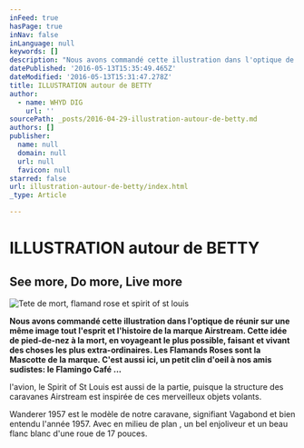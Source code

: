 ```yaml
---
inFeed: true
hasPage: true
inNav: false
inLanguage: null
keywords: []
description: "Nous avons commandé cette illustration dans l'optique de réunir sur une même image tout l'esprit et l'histoire de la marque Airstream. Cette idée de pied-de-nez à la mort, en voyageant le plus possible, faisant et vivant des choses les plus extra-ordinaires. Les Flamands Roses sont la Mascotte de la marque. C'est aussi ici, un petit clin d'oeil à nos amis sudistes: le Flamingo Café ..."
datePublished: '2016-05-13T15:35:49.465Z'
dateModified: '2016-05-13T15:31:47.278Z'
title: ILLUSTRATION autour de BETTY
author:
  - name: WHYD DIG
    url: ''
sourcePath: _posts/2016-04-29-illustration-autour-de-betty.md
authors: []
publisher:
  name: null
  domain: null
  url: null
  favicon: null
starred: false
url: illustration-autour-de-betty/index.html
_type: Article

---
```

# ILLUSTRATION autour de BETTY

## See more, Do more, Live more
![Tete de mort, flamand rose et spirit of st louis](https://s3-us-west-2.amazonaws.com/the-grid-img/p/aea1a91d80e5741a77cd61f0c34fdd32248aa039.jpg)

**Nous avons commandé cette illustration dans l'optique de réunir sur une même image tout l'esprit et l'histoire de la marque Airstream. Cette idée de pied-de-nez à la mort, en voyageant le plus possible, faisant et vivant des choses les plus extra-ordinaires. Les Flamands Roses sont la Mascotte de la marque. C'est aussi ici, un petit clin d'oeil à nos amis sudistes: le Flamingo Café ...**

l'avion, le Spirit of St Louis est aussi de la partie, puisque la structure des caravanes Airstream est inspirée de ces merveilleux objets volants.

Wanderer 1957 est le modèle de notre caravane, signifiant Vagabond et bien entendu l'année 1957\. Avec en milieu de plan , un bel enjoliveur et un beau flanc blanc d'une roue de 17 pouces.